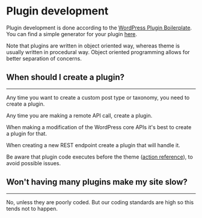 # Plugin development

Plugin development is done according to the [WordPress Plugin Boilerplate](http://wppb.io/). You can find a simple generator for your plugin [here](https://wppb.me/).

Note that plugins are written in object oriented way, whereas theme is usually written in procedural way. Object oriented programming allows for better separation of concerns.

## When should I create a plugin?
---

Any time you want to create a custom post type or taxonomy, you need to create a plugin.

Any time you are making a remote API call, create a plugin.

When making a modification of the WordPress core APIs it's best to create a plugin for that.

When creating a new REST endpoint create a plugin that will handle it.

Be aware that plugin code executes before the theme ([action reference](https://codex.wordpress.org/Plugin_API/Action_Reference)), to avoid possible issues.

## Won't having many plugins make my site slow?
---

No, unless they are poorly coded. But our coding standards are high so this tends not to happen.